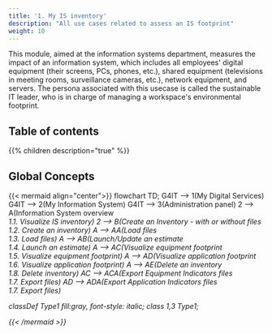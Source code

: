 ```yaml
---
title: '1. My IS inventory'
description: "All use cases related to assess an IS footprint"
weight: 10
---
```


This module, aimed at the information systems department, measures the impact of an information system, which includes
all employees' digital equipment (their screens, PCs, phones, etc.), shared equipment (televisions in meeting rooms,
surveillance cameras, etc.), network equipment, and servers.
The persona associated with this usecase is called the sustainable IT leader, who is in charge of managing a workspace's environmental footprint.

## Table of contents

{{% children description="true" %}}

## Global Concepts

{{< mermaid align="center">}}
flowchart TD;
G4IT --> 1(My Digital Services)
G4IT --> 2(My Information System)
G4IT --> 3(Administration panel)
2 --> A(Information System overview <br><i> 1.1. Visualize IS inventory)
2 --> B(Create an Inventory - with or without files <br><i> 1.2. Create an inventory)
A --> AA(Load files <br><i> 1.3. Load files)
A --> AB(Launch/Update an estimate <br><i> 1.4. Launch an estimate)
A --> AC(Visualize equipment footprint <br><i> 1.5. Visualize equipment footprint)
A --> AD(Visualize application footprint <br><i> 1.6. Visualize application footprint)
A --> AE(Delete an inventory <br><i> 1.8. Delete inventory)
AC --> ACA(Export Equipment Indicators files <br><i> 1.7. Export files)
AD --> ADA(Export Application Indicators files <br><i> 1.7. Export files)

classDef Type1 fill:gray, font-style: italic;
class 1,3 Type1;

{{< /mermaid >}}
